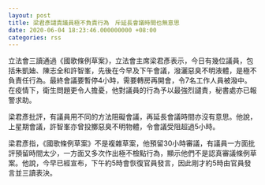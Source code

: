 ```yaml
---
layout: post
title: 梁君彥譴責議員極不負責行為　斥延長會議時間也無意思
date: 2020-06-04 18:23:46.000000000 +08:00
categories: rss
---
```


立法會三讀通過《國歌條例草案》，立法會主席梁君彥表示，今日有幾位議員，包括朱凱廸、陳志全和許智峯，先後在今早及下午會議，潑灑惡臭不明液體，是極不負責任行為。最終會議要暫停4小時，需要轉房再開會，令7名工作人員被潑中。在疫情下，衛生問題更令人擔憂，他對議員的行為予以最強烈譴責，秘書處亦已報警求助。

梁君彥批評，有議員用不同的方法阻礙會議，再延長會議時間亦沒有意思。他說，上星期會議，許智峯亦曾投擲惡臭不明物體，令會議受阻超過5小時。

梁君彥指，《國歌條例草案》不是複雜草案，他預留30小時審議，有議員一方面批評預留時間太少，一方面又多次作出極不檢點行為，顯示他們不是認真審議條例草案。他說，今早已經宣布，下午約5時會恢復官員發言，因此剛才約5時由官員發言並三讀表決。
